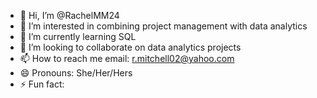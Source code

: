 - 👋 Hi, I’m @RachelMM24
- 👀 I’m interested in combining project management with data analytics
- 🌱 I’m currently learning SQL
- 💞️ I’m looking to collaborate on data analytics projects
- 📫 How to reach me email: r.mitchell02@yahoo.com
- 😄 Pronouns: She/Her/Hers
- ⚡ Fun fact: 

<!---
RachelMM24/RachelMM24 is a ✨ special ✨ repository because its `README.md` (this file) appears on your GitHub profile.
You can click the Preview link to take a look at your changes.
--->
